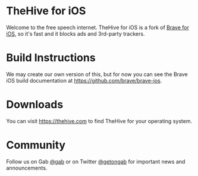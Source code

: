 # TheHive for iOS

Welcome to the free speech internet. TheHive for iOS is a fork of [Brave for iOS](https://github.com/brave/brave-ios), so it's fast and it blocks ads and 3rd-party trackers.


# Build Instructions

We may create our own version of this, but for now you can see the Brave iOS build documentation at https://github.com/brave/brave-ios.


# Downloads

You can visit https://thehive.com to find TheHive for your operating system.


# Community

Follow us on Gab [@gab](https://gab.com/gab) or on Twitter [@getongab](https://twitter.com/getongab) for important news and announcements.
